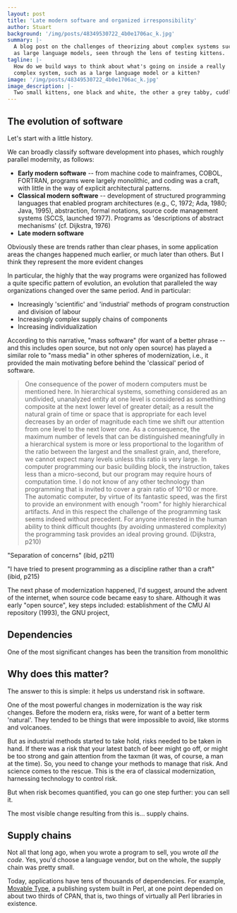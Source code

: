 ```yaml
---
layout: post
title: 'Late modern software and organized irresponsibility'
author: Stuart
background: '/img/posts/48349530722_4b0e1706ac_k.jpg'
summary: |-
  A blog post on the challenges of theorizing about complex systems such
  as large language models, seen through the lens of testing kittens.
tagline: |-
  How do we build ways to think about what's going on inside a really
  complex system, such as a large language model or a kitten?
image: '/img/posts/48349530722_4b0e1706ac_k.jpg'
image_description: |-
  Two small kittens, one black and white, the other a grey tabby, cuddling each other.
---
```


## The evolution of software

Let's start with a little history.

We can broadly classify software development into phases, which roughly parallel
modernity, as follows:

* **Early modern software** -- from machine code to mainframes, COBOL, FORTRAN, 
  programs were largely monolithic, and coding was a craft, with little in the 
  way of explicit architectural patterns.
* **Classical modern software** -- development of structured programming
  languages that enabled program architectures (e.g., C, 1972; Ada, 1980; Java,
  1995), abstraction, formal notations, source code management systems (SCCS,
  launched 1977). Programs as 'descriptions of abstract mechanisms' (cf.
  Dijkstra, 1976)
* **Late modern software**

Obviously these are trends rather than clear phases, in some application areas
the changes happened much earlier, or much later than others. But I think they 
represent the more evident changes

In particular, the highly that the way programs were organized has followed a
quite specific pattern of evolution, an evolution that paralleled the way
organizations changed over the same period. And in particular:

* Increasingly 'scientific' and 'industrial' methods of program construction 
  and division of labour
* Increasingly complex supply chains of components
* Increasing individualization

According to this narrative, "mass software" (for want of a better phrase -- and
this includes open source, but not only open source) has played a similar role
to "mass media" in other spheres of modernization, i.e., it provided the main 
motivating before behind the 'classical' period of software. 

> One consequence of the power of modern computers must be mentioned here. In
> hierarchical systems, something considered as an undivided, unanalyzed entity
> at one level is considered as something composite at the next lower level of
> greater detail; as a result the natural grain of time or space that is
> appropriate for each level decreases by an order of magnitude each time we
> shift our attention from one level to the next lower one. As a consequence,
> the maximum number of levels that can be distinguished meaningfully in a
> hierarchical system is more or less proportional to the logarithm of the ratio
> between the largest and the smallest grain, and, therefore, we cannot expect
> many levels unless this ratio is very large. In computer programming our basic
> building block, the instruction, takes less than a micro-second, but our
> program may require hours of computation time. I do not know of any other
> technology than programming that is invited to cover a grain ratio of 10^10 or
> more. The automatic computer, by virtue of its fantastic speed, was the first
> to provide an environment with enough "room" for highly hierarchical
> artifacts. And in this respect the challenge of the programming task seems
> indeed without precedent. For anyone interested in the human ability to think
> difficult thoughts (by avoiding unmastered complexity) the programming task
> provides an ideal proving ground. (Dijkstra, p210)

"Separation of concerns" (ibid, p211)

"I have tried to present programming as a discipline rather than a craft" (ibid, p215)


The next phase of modernization happened, I'd suggest, around the advent of the
internet, when source code became easy to share. Although it was early "open source", key steps included:
establishment of the CMU AI repository (1993), the GNU project, 


## Dependencies

One of the most significant changes has been the transition from monolithic 

## Why does this matter?

The answer to this is simple: it helps us understand risk in software. 

One of the most powerful changes in modernization is the way risk changes. Before
the modern era, risks were, for want of a better term 'natural'. They tended to be
things that were impossible to avoid, like storms and volcanoes. 

But as industrial methods started to take hold, risks needed to be taken in hand. 
If there was a risk that your latest batch of beer might go off, or might be too 
strong and gain attention from the taxman (it was, of course, a man at the time).
So, you need to change your methods to manage that risk. And science comes to
the rescue. This is the era of classical modernization, harnessing technology to
control risk. 

But when risk becomes quantified, you can go one step further: you can sell it.

The most visible change resulting from this is... supply chains.

## Supply chains

Not all that long ago, when you wrote a program to sell, you wrote *all the code*.
Yes, you'd choose a language vendor, but on the whole, the supply chain was pretty 
small. 

Today, applications have tens of thousands of dependencies. For example, 
[Movable Type](https://movabletype.org), a publishing system built in Perl, 
at one point depended on about two thirds of CPAN, that is, two things of
virtually all Perl libraries in existence. 